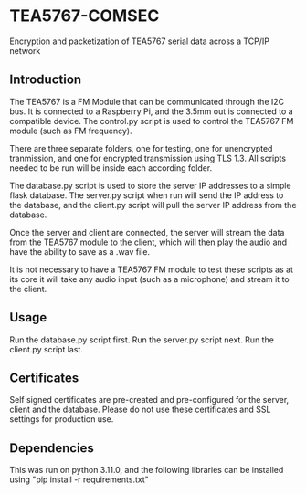 # TEA5767-COMSEC
Encryption and packetization of TEA5767 serial data across a TCP/IP network

## Introduction
The TEA5767 is a FM Module that can be communicated through the I2C bus. 
It is connected to a Raspberry Pi, and the 3.5mm out is connected to a compatible device.
The control.py script is used to control the TEA5767 FM module (such as FM frequency).

There are three separate folders, one for testing, one for unencrypted tranmission, and one for encrypted transmission using TLS 1.3. 
All scripts needed to be run will be inside each according folder.

The database.py script is used to store the server IP addresses to a simple flask database.
The server.py script when run will send the IP address to the database, and the client.py script will pull the server IP address from the database.

Once the server and client are connected, the server will stream the data from the TEA5767 module to the client, which will then play the audio and have the ability to save as a .wav file. 

It is not necessary to have a TEA5767 FM module to test these scripts as at its core it will take any audio input (such as a microphone) and stream it to the client.

## Usage
Run the database.py script first. 
Run the server.py script next.
Run the client.py script last.

## Certificates
Self signed certificates are pre-created and pre-configured for the server, client and the database.
Please do not use these certificates and SSL settings for production use.

## Dependencies
This was run on python 3.11.0, and the following libraries can be installed using "pip install -r requirements.txt"
